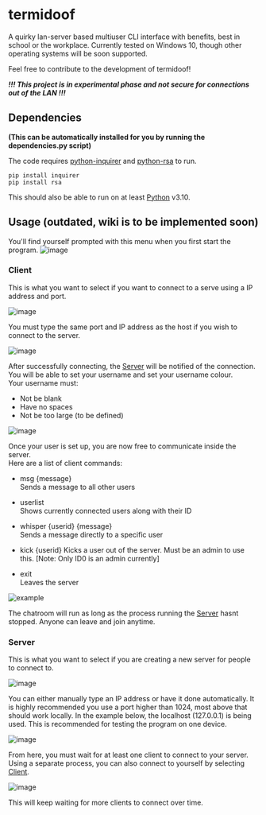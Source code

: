# termidoof
A quirky lan-server based multiuser CLI interface with benefits, best in school or the workplace.
Currently tested on Windows 10, though other operating systems will be soon supported.


Feel free to contribute to the development of termidoof!

**_!!! This project is in experimental phase and not secure for connections out of the LAN !!!_**

## Dependencies

**(This can be automatically installed for you by running the dependencies.py script)**  

The code requires [python-inquirer](https://github.com/magmax/python-inquirer) and [python-rsa](https://github.com/sybrenstuvel/python-rsa) to run.
```
pip install inquirer
pip install rsa
```
This should also be able to run on at least [Python](https://www.python.org/downloads/) v3.10.

## Usage (outdated, wiki is to be implemented soon)

You'll find yourself prompted with this menu when you first start the program.
![image](https://user-images.githubusercontent.com/106242960/216769148-bf7c5842-b3e4-460a-9518-dd9cb95e9bbc.png)

### Client  
This is what you want to select if you want to connect to a serve using a IP address and port.

![image](https://user-images.githubusercontent.com/106242960/216770470-9d1d75ad-f5ab-47b9-b2e9-f6a3abb99ec8.png)

You must type the same port and IP address as the host if you wish to connect to the server.

![image](https://user-images.githubusercontent.com/106242960/216770549-4e14d9db-6164-4fef-8630-f7af5ab98f8f.png)

After successfully connecting, the [Server](https://github.com/televisionia/termidoof#server) will be notified of the connection. You will be able to set your username and set your username colour.  
Your username must:
* Not be blank
* Have no spaces
* Not be too large (to be defined)

![image](https://user-images.githubusercontent.com/106242960/216770841-c7699c31-f1db-4249-ba86-ca5ee7a37800.png)

Once your user is set up, you are now free to communicate inside the server.  
Here are a list of client commands:
* msg {message}  
   Sends a message to all other users
   
* userlist  
   Shows currently connected users along with their ID
   
* whisper {userid} {message}  
   Sends a message directly to a specific user
   
* kick {userid}
   Kicks a user out of the server. Must be an admin to use this.
   [Note: Only ID0 is an admin currently]
   
* exit  
   Leaves the server
   
![example](https://user-images.githubusercontent.com/106242960/216771234-965192b0-03ef-490a-afad-661b2a100614.PNG)

The chatroom will run as long as the process running the [Server](https://github.com/televisionia/termidoof#server) hasnt stopped. Anyone can leave and join anytime.

### Server  
This is what you want to select if you are creating a new server for people to connect to.

![image](https://user-images.githubusercontent.com/106242960/216769708-b8f18806-fd3a-430f-8c2b-8ce00d392681.png)

You can either manually type an IP address or have it done automatically.
It is highly recommended you use a port higher than 1024, most above that should work locally.
In the example below, the localhost (127.0.0.1) is being used. This is recommended for testing the program on one device.
 
![image](https://user-images.githubusercontent.com/106242960/216770030-a4e1ef08-614d-42d7-9246-3bf30720a681.png)

From here, you must wait for at least one client to connect to your server. Using a separate process, you can also connect to yourself by selecting [Client](https://github.com/televisionia/termidoof#client).

![image](https://user-images.githubusercontent.com/106242960/216770285-c8774752-783d-4913-a3f4-1935ea92e9d7.png)

This will keep waiting for more clients to connect over time.

